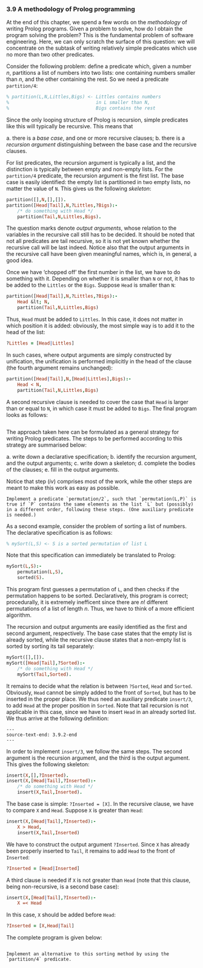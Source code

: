 ### 3.9 A methodology of Prolog programming ###

At the end of this chapter, we spend a few words on the *methodology* of writing Prolog programs. Given a problem to solve, how do I obtain the program solving the problem? This is the fundamental problem of software engineering. Here, we can only scratch the surface of this question: we will concentrate on the subtask of writing relatively simple predicates which use no more than two other predicates.

Consider the following problem: define a predicate which, given a number *n*, partitions a list of numbers into two lists: one containing numbers smaller than *n*, and the other containing the rest. So we need a predicate `partition/4`:
```Prolog
% partition(L,N,Littles,Bigs) <- Littles contains numbers
%                                in L smaller than N,
%                                Bigs contains the rest
```
Since the only looping structure of Prolog is recursion, simple predicates like this will typically be recursive. This means that

a. there is a *base case*, and one or more recursive clauses;
b. there is a *recursion argument* distinguishing between the base case and the recursive clauses.

For list predicates, the recursion argument is typically a list, and the distinction is typically between empty and non-empty lists. For the `partition/4` predicate, the recursion argument is the first list. The base case is easily identified: the empty list is partitioned in two empty lists, no matter the value of `N`. This gives us the following *skeleton*:
```Prolog
partition([],N,[],[]).
partition([Head|Tail],N,?Littles,?Bigs):-
    /* do something with Head */
    partition(Tail,N,Littles,Bigs).
```
The question marks denote *output arguments*, whose relation to the variables in the recursive call still has to be decided. It should be noted that not all predicates are tail recursive, so it is not yet known whether the recursive call will be last indeed. Notice also that the output arguments in the recursive call have been given meaningful names, which is, in general, a good idea.

Once we have &lsquo;chopped off&rsquo; the first number in the list, we have to do something with it. Depending on whether it is smaller than `N` or not, it has to  be added to the `Littles` or the `Bigs`. Suppose `Head` is smaller than `N`:
```Prolog
partition([Head|Tail],N,?Littles,?Bigs):-
    Head &lt; N,
    partition(Tail,N,Littles,Bigs)
```
Thus, `Head` must be added to `Littles`. In this case, it does not matter in which position it is added: obviously, the most simple way is to add it to the head of the list:
```Prolog
?Littles = [Head|Littles]
```
In such cases, where output arguments are simply constructed by unification, the unification is performed implicitly in the head of the clause (the fourth argument remains unchanged):
```Prolog
partition([Head|Tail],N,[Head|Littles],Bigs):-
    Head < N,
    partition(Tail,N,Littles,Bigs)
```
A second recursive clause is needed to cover the case that `Head` is larger than or equal to `N`, in which case it must be added to `Bigs`. The final program looks as follows:
```{swish} 3.9.1
```

The approach taken here can be formulated as a general strategy for writing Prolog predicates. The steps to be performed according to this strategy are summarised below:

a. write down a declarative specification;
b. identify the recursion argument, and the output arguments;
c. write down a skeleton;
d. complete the bodies of the clauses;
e. fill in the output arguments.

Notice that step (*iv*) comprises most of the work, while the other steps are meant to make this work as easy as possible.

```{exercise} 3.18
Implement a predicate `permutation/2`, such that `permutation(L,P)` is true if `P` contains the same elements as the list `L` but (possibly) in a different order, following these steps. (One auxiliary predicate is needed.)
```

As a second example, consider the problem of sorting a list of numbers. The declarative specification is as follows:
```Prolog
% mySort(L,S) <- S is a sorted permutation of list L
```
Note that this specification can immediately be translated to Prolog:
```Prolog
mySort(L,S):-
    permutation(L,S),
    sorted(S).
```
This program first guesses a permutation of `L`, and then checks if the permutation happens to be sorted. Declaratively, this program is correct; procedurally, it is extremely inefficent since there are *n*! different permutations of a list of length *n*. Thus, we have to think of a more efficient algorithm.

The recursion and output arguments are easily identified as the first and second argument, respectively. The base case states that the empty list is already sorted, while the recursive clause states that a non-empty list is sorted by sorting its tail separately:
```Prolog
mySort([],[]).
mySort([Head|Tail],?Sorted):-
    /* do something with Head */
    mySort(Tail,Sorted).
```
It remains to decide what the relation is between `?Sorted`, `Head` and `Sorted`. Obviously, `Head` cannot be simply added to the front of `Sorted`, but has to be inserted in the proper place. We thus need an auxiliary predicate `insert/3`, to add `Head` at the proper position in `Sorted`. Note that tail  recursion is not applicable in this case, since we have to insert `Head` in an already sorted list. We thus arrive at the following definition:
```{swish} 3.9.2
---
source-text-end: 3.9.2-end
---
```

In order to implement `insert/3`, we follow the same steps. The second argument is the recursion argument, and the third is the output argument. This gives the following skeleton:
```Prolog
insert(X,[],?Inserted).
insert(X,[Head|Tail],?Inserted):-
    /* do something with Head */
    insert(X,Tail,Inserted).
```
The base case is simple: `?Inserted = [X]`. In the recursive clause, we have to compare `X` and `Head`. Suppose `X` is greater than `Head`:
```Prolog
insert(X,[Head|Tail],?Inserted):-
    X > Head,
    insert(X,Tail,Inserted)
```
We have to construct the output argument `?Inserted`. Since `X` has already been properly inserted to `Tail`, it remains to add `Head` to the front of `Inserted`:
```Prolog
?Inserted = [Head|Inserted]
```
A third clause is needed if `X` is not greater than `Head` (note that this clause, being non-recursive, is a second base case):
```Prolog
insert(X,[Head|Tail],?Inserted):-
    X =< Head
```
In this case, `X` should be added before `Head`:
```Prolog
?Inserted = [X,Head|Tail]
```
The complete program is given below:
```{swish} 3.9.3
```

```{exercise} 3.19
Implement an alternative to this sorting method by using the `partition/4` predicate.
```
